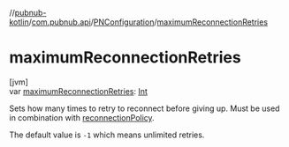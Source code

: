 //[pubnub-kotlin](../../../index.md)/[com.pubnub.api](../index.md)/[PNConfiguration](index.md)/[maximumReconnectionRetries](maximum-reconnection-retries.md)

# maximumReconnectionRetries

[jvm]\
var [maximumReconnectionRetries](maximum-reconnection-retries.md): [Int](https://kotlinlang.org/api/latest/jvm/stdlib/kotlin/-int/index.html)

Sets how many times to retry to reconnect before giving up. Must be used in combination with [reconnectionPolicy](reconnection-policy.md).

The default value is `-1` which means unlimited retries.
